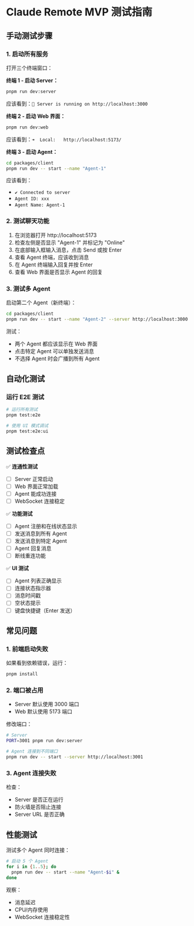 # Claude Remote MVP 测试指南

## 手动测试步骤

### 1. 启动所有服务

打开三个终端窗口：

**终端 1 - 启动 Server：**
```bash
pnpm run dev:server
```
应该看到：`🚀 Server is running on http://localhost:3000`

**终端 2 - 启动 Web 界面：**
```bash
pnpm run dev:web
```
应该看到：`➜  Local:   http://localhost:5173/`

**终端 3 - 启动 Agent：**
```bash
cd packages/client
pnpm run dev -- start --name "Agent-1"
```
应该看到：
- `✔ Connected to server`
- `Agent ID: xxx`
- `Agent Name: Agent-1`

### 2. 测试聊天功能

1. 在浏览器打开 http://localhost:5173
2. 检查左侧是否显示 "Agent-1" 并标记为 "Online"
3. 在底部输入框输入消息，点击 Send 或按 Enter
4. 查看 Agent 终端，应该收到消息
5. 在 Agent 终端输入回复并按 Enter
6. 查看 Web 界面是否显示 Agent 的回复

### 3. 测试多 Agent

启动第二个 Agent（新终端）：
```bash
cd packages/client
pnpm run dev -- start --name "Agent-2" --server http://localhost:3000
```

测试：
- 两个 Agent 都应该显示在 Web 界面
- 点击特定 Agent 可以单独发送消息
- 不选择 Agent 时会广播到所有 Agent

## 自动化测试

### 运行 E2E 测试

```bash
# 运行所有测试
pnpm test:e2e

# 使用 UI 模式调试
pnpm test:e2e:ui
```

## 测试检查点

✅ **连通性测试**
- [ ] Server 正常启动
- [ ] Web 界面正常加载
- [ ] Agent 能成功连接
- [ ] WebSocket 连接稳定

✅ **功能测试**
- [ ] Agent 注册和在线状态显示
- [ ] 发送消息到所有 Agent
- [ ] 发送消息到特定 Agent
- [ ] Agent 回复消息
- [ ] 断线重连功能

✅ **UI 测试**
- [ ] Agent 列表正确显示
- [ ] 连接状态指示器
- [ ] 消息时间戳
- [ ] 空状态提示
- [ ] 键盘快捷键（Enter 发送）

## 常见问题

### 1. 前端启动失败
如果看到依赖错误，运行：
```bash
pnpm install
```

### 2. 端口被占用
- Server 默认使用 3000 端口
- Web 默认使用 5173 端口

修改端口：
```bash
# Server
PORT=3001 pnpm run dev:server

# Agent 连接到不同端口
pnpm run dev -- start --server http://localhost:3001
```

### 3. Agent 连接失败
检查：
- Server 是否正在运行
- 防火墙是否阻止连接
- Server URL 是否正确

## 性能测试

测试多个 Agent 同时连接：
```bash
# 启动 5 个 Agent
for i in {1..5}; do
  pnpm run dev -- start --name "Agent-$i" &
done
```

观察：
- 消息延迟
- CPU/内存使用
- WebSocket 连接稳定性